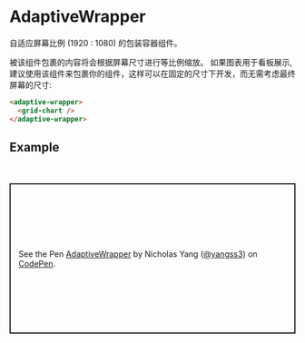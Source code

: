 # AdaptiveWrapper

自适应屏幕比例 (1920 : 1080) 的包装容器组件。

被该组件包裹的内容将会根据屏幕尺寸进行等比例缩放。 如果图表用于看板展示, 建议使用该组件来包裹你的组件，这样可以在固定的尺寸下开发，而无需考虑最终屏幕的尺寸:

```html
<adaptive-wrapper>
  <grid-chart />
</adaptive-wrapper>
```

## Example

<div style="height:20px;"></div>
<p class="codepen" data-height="450" data-theme-id="light" data-default-tab="js,result" data-user="yangss3" data-slug-hash="xxOKmdy" style="height: 265px; box-sizing: border-box; display: flex; align-items: center; justify-content: center; border: 2px solid; margin: 1em 0; padding: 1em;" data-pen-title="AdaptiveWrapper">
  <span>See the Pen <a href="https://codepen.io/yangss3/pen/xxOKmdy">
  AdaptiveWrapper</a> by Nicholas Yang (<a href="https://codepen.io/yangss3">@yangss3</a>)
  on <a href="https://codepen.io">CodePen</a>.</span>
</p>
<script async src="https://static.codepen.io/assets/embed/ei.js"></script>
